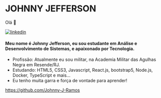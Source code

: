 <h1>JOHNNY JEFFERSON</h1> 
Olá 👋

 [![linkedin](https://img.shields.io/badge/-linkedin-0077b5?style=flat-square&logo=linkedin&logoColor=white)](https[![mail](https://img.shields.io/badge/-contact%20me-26abaf?style=flat-square&logo=hipchat&logoColor=white)](mailto:musardo@mail.com)://www.linkein.com/in/johnny-jefferson1010/)
<h4>Meu nome é Johnny Jefferson, eu sou estudante em Análise e Desenvolvimento de Sistemas, e apaixonado por Tecnologia.</h4>

- Profissão: Atualmente eu sou militar, na Academia Militar das Agulhas Negra em Resende/RJ.
- Estudando: HTML5, CSS3, Javascript, React.js, bootstrap5, Node.js, Docker, TypeScript e mais...
- Eu tenho muita garra e força de vontade para aprender!   

https://github.com/Johnny-J-Ramos
